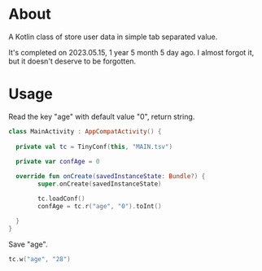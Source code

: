 # About

A Kotlin class of store user data in simple tab separated value.

It's completed on 2023.05.15, 1 year 5 month 5 day ago. I almost forgot it,
 but it doesn't deserve to be forgotten.


# Usage

Read the key "age" with default value "0", return string.

```kotlin
class MainActivity : AppCompatActivity() {
  
  private val tc = TinyConf(this, "MAIN.tsv")
  
  private var confAge = 0

  override fun onCreate(savedInstanceState: Bundle?) {
		super.onCreate(savedInstanceState)

        tc.loadConf()
        confAge = tc.r("age", "0").toInt()

  }
}
```

Save "age".

```kotlin
tc.w("age", "28")
```
